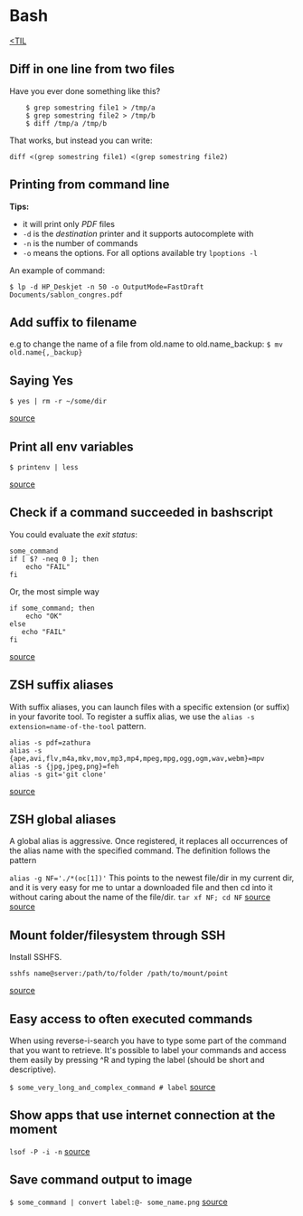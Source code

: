# Bash
[<TIL](Programming.md)

## Diff in one line from two files
Have you ever done something like this?
```
    $ grep somestring file1 > /tmp/a
    $ grep somestring file2 > /tmp/b
    $ diff /tmp/a /tmp/b
```

That works, but instead you can write:

`diff <(grep somestring file1) <(grep somestring file2)`


## Printing from command line
**Tips:**
* it will print only _PDF_ files
* `-d` is the _destination_ printer and it supports autocomplete with _<tab>_
* `-n` is the number of commands
* `-o` means the options. For all options available try `lpoptions -l`

An example of command:

`$ lp -d HP_Deskjet -n 50 -o OutputMode=FastDraft Documents/sablon_congres.pdf`


## Add suffix to filename
e.g to change the name of a file from old.name to old.name_backup:
`$ mv old.name{,_backup}`


## Saying Yes
`$ yes | rm -r ~/some/dir`

[source](https://twitter.com/dailylaravel/status/1046716110463291392)


## Print all env variables
`$ printenv | less`

[source](https://twitter.com/dailylaravel/status/1046716110463291392)

## Check if a command succeeded in bashscript
You could evaluate the _exit status_:
```
some_command
if [ $? -neq 0 ]; then
    echo "FAIL"
fi
```
Or, the most simple way
```
if some_command; then
    echo "OK"
else
   echo "FAIL"
fi
```
[source](https://askubuntu.com/a/29379)

## ZSH suffix aliases
With suffix aliases, you can launch files with a specific extension (or suffix) in your favorite tool.
To register a suffix alias, we use the `alias -s extension=name-of-the-tool` pattern.
```
alias -s pdf=zathura
alias -s {ape,avi,flv,m4a,mkv,mov,mp3,mp4,mpeg,mpg,ogg,ogm,wav,webm}=mpv
alias -s {jpg,jpeg,png}=feh
alias -s git='git clone'
```
[source](https://thorsten-hans.com/5-types-of-zsh-aliases#suffix-aliases)

## ZSH global aliases
A global alias is aggressive. Once registered, it replaces all occurrences of the alias name with the
specified command. The definition follows the pattern

`alias -g NF='./*(oc[1])'`
This points to the newest file/dir in my current dir, and it is very easy for me to untar a downloaded
file and then cd into it without caring about the name of the file/dir.
`tar xf NF; cd NF`
[source](https://thorsten-hans.com/5-types-of-zsh-aliases#global-aliases)
[source](https://news.ycombinator.com/item?id=23315934)

## Mount folder/filesystem through SSH

Install SSHFS.

`sshfs name@server:/path/to/folder /path/to/mount/point`

[source](https://www.commandlinefu.com/commands/view/193/mount-folderfilesystem-through-ssh)

## Easy access to often executed commands

When using reverse-i-search you have to type some part of the command that you want to retrieve.
It's possible to label your commands and access them easily by pressing ^R and typing the label (should be short and descriptive).

`$ some_very_long_and_complex_command # label`
[source](https://www.commandlinefu.com/commands/view/3384/easy-and-fast-access-to-often-executed-commands-that-are-very-long-and-complex.)

## Show apps that use internet connection at the moment

`lsof -P -i -n`
[source](https://www.commandlinefu.com/commands/view/3542/show-apps-that-use-internet-connection-at-the-moment.-multi-language)

## Save command output to image

`$ some_command | convert label:@- some_name.png`
[source](https://www.commandlinefu.com/commands/view/9104/save-command-output-to-image)
